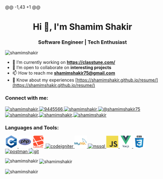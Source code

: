 @@ -1,43 +1 @@
<h1 align="center">Hi 👋, I'm Shamim Shakir</h1>
<h3 align="center">Software Engineer | Tech Enthusiast</h3>

<p align="left"><img src="https://komarev.com/ghpvc/?username=shamimshakir&label=Profile%20views&color=0e75b6&style=flat" alt="shamimshakir" /></p>

- 🔭 I’m currently working on **https://classtune.com/** 
- 👯 I’m open to collaborate on **interesting projects** 
- 📫 How to reach me **shamimshakir75@gmail.com** 
- 📄 Know about my experiences [https://shamimshakir.github.io/resume/](https://shamimshakir.github.io/resume/)

<h3 align="left">Connect with me:</h3>
<p align="left">
    <a href="https://www.leetcode.com/shamimshakir" target="blank">
        <img align="center" src="https://raw.githubusercontent.com/rahuldkjain/github-profile-readme-generator/master/src/images/icons/Social/leet-code.svg" alt="shamimshakir" height="30" width="40" />
    </a>
    <a href="https://stackoverflow.com/users/9445566" target="blank">
        <img align="center" src="https://raw.githubusercontent.com/rahuldkjain/github-profile-readme-generator/master/src/images/icons/Social/stack-overflow.svg" alt="9445566" height="30" width="40" />
    </a>
    <a href="https://auth.geeksforgeeks.org/user/shamimshakir" target="blank">
        <img align="center" src="https://raw.githubusercontent.com/rahuldkjain/github-profile-readme-generator/master/src/images/icons/Social/geeks-for-geeks.svg" alt="shamimshakir" height="30" width="40" />
    </a>
    <a href="https://medium.com/@shamimshakir75" target="blank">
        <img align="center" src="https://raw.githubusercontent.com/rahuldkjain/github-profile-readme-generator/master/src/images/icons/Social/medium.svg" alt="@shamimshakir75" height="30" width="40" />
    </a>
    <a href="https://linkedin.com/in/shamimshakir" target="blank">
        <img align="center" src="https://raw.githubusercontent.com/rahuldkjain/github-profile-readme-generator/master/src/images/icons/Social/linked-in-alt.svg" alt="shamimshakir" height="30" width="40" />
    </a>
    <a href="https://fb.com/shamimshakir" target="blank">
        <img align="center" src="https://raw.githubusercontent.com/rahuldkjain/github-profile-readme-generator/master/src/images/icons/Social/facebook.svg" alt="shamimshakir" height="30" width="40" />
    </a>
    <a href="https://www.hackerrank.com/shamimshakir" target="blank">
        <img align="center" src="https://raw.githubusercontent.com/rahuldkjain/github-profile-readme-generator/master/src/images/icons/Social/hackerrank.svg" alt="shamimshakir" height="30" width="40" />
    </a>
</p>

<h3 align="left">Languages and Tools:</h3>
<p align="left"><a href="https://www.w3schools.com/cpp/" target="_blank" rel="noreferrer"> <img src="https://raw.githubusercontent.com/devicons/devicon/master/icons/cplusplus/cplusplus-original.svg" alt="cplusplus" width="40" height="40" /> </a> <a href="https://www.php.net" target="_blank" rel="noreferrer"> <img src="https://raw.githubusercontent.com/devicons/devicon/master/icons/php/php-original.svg" alt="php" width="40" height="40" /> </a> <a href="https://laravel.com/" target="_blank" rel="noreferrer"> <img src="https://raw.githubusercontent.com/devicons/devicon/master/icons/laravel/laravel-plain-wordmark.svg" alt="laravel" width="40" height="40" /> </a> <a href="https://codeigniter.com" target="_blank" rel="noreferrer"> <img src="https://cdn.worldvectorlogo.com/logos/codeigniter.svg" alt="codeigniter" width="40" height="40" /> </a> <a href="https://www.mysql.com/" target="_blank" rel="noreferrer"> <img src="https://raw.githubusercontent.com/devicons/devicon/master/icons/mysql/mysql-original-wordmark.svg" alt="mysql" width="40" height="40" /> </a> <a href="https://www.microsoft.com/en-us/sql-server" target="_blank" rel="noreferrer"> <img src="https://www.svgrepo.com/show/303229/microsoft-sql-server-logo.svg" alt="mssql" width="40" height="40" /> </a> <a href="https://developer.mozilla.org/en-US/docs/Web/JavaScript" target="_blank" rel="noreferrer"> <img src="https://raw.githubusercontent.com/devicons/devicon/master/icons/javascript/javascript-original.svg" alt="javascript" width="40" height="40" /> </a> <a href="https://vuejs.org/" target="_blank" rel="noreferrer"> <img src="https://raw.githubusercontent.com/devicons/devicon/master/icons/vuejs/vuejs-original-wordmark.svg" alt="vuejs" width="40" height="40" /> </a> <a href="https://www.w3schools.com/css/" target="_blank" rel="noreferrer"> <img src="https://raw.githubusercontent.com/devicons/devicon/master/icons/css3/css3-original-wordmark.svg" alt="css3" width="40" height="40" /> </a> <a href="https://postman.com" target="_blank" rel="noreferrer"> <img src="https://www.vectorlogo.zone/logos/getpostman/getpostman-icon.svg" alt="postman" width="40" height="40" /> </a> <a href="https://git-scm.com/" target="_blank" rel="noreferrer"> <img src="https://www.vectorlogo.zone/logos/git-scm/git-scm-icon.svg" alt="git" width="40" height="40" /> </a></p>

<p><img align="left" src="https://github-readme-stats.vercel.app/api/top-langs?username=shamimshakir&show_icons=true&locale=en&layout=compact" alt="shamimshakir" /></p>

<p>&nbsp;<img align="center" src="https://github-readme-stats.vercel.app/api?username=shamimshakir&show_icons=true&locale=en" alt="shamimshakir" /></p>

<p><img align="center" src="https://github-readme-streak-stats.herokuapp.com/?user=shamimshakir&" alt="shamimshakir" /></p>
